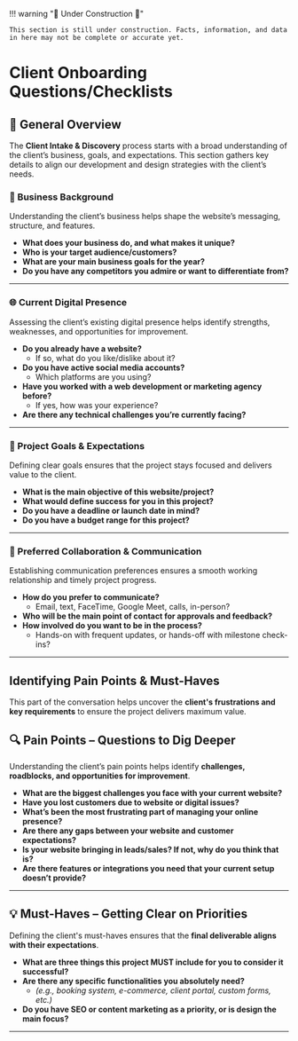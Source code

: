 !!! warning ":construction: Under Construction :construction:"

    This section is still under construction. Facts, information, and data in here may not be complete or accurate yet. 

# Client Onboarding Questions/Checklists

## 📝 General Overview  

The **Client Intake & Discovery** process starts with a broad understanding of the client’s business, goals, and expectations. This section gathers key details to align our development and design strategies with the client’s needs.  


### 🏢 Business Background  

Understanding the client’s business helps shape the website’s messaging, structure, and features.  

- **What does your business do, and what makes it unique?**  
- **Who is your target audience/customers?**  
- **What are your main business goals for the year?**  
- **Do you have any competitors you admire or want to differentiate from?**  

---

### 🌐 Current Digital Presence  

Assessing the client’s existing digital presence helps identify strengths, weaknesses, and opportunities for improvement.  

- **Do you already have a website?**  
    - If so, what do you like/dislike about it?  
- **Do you have active social media accounts?**  
    - Which platforms are you using?  
- **Have you worked with a web development or marketing agency before?**  
    - If yes, how was your experience?  
- **Are there any technical challenges you’re currently facing?**  

---

### 🎯 Project Goals & Expectations  

Defining clear goals ensures that the project stays focused and delivers value to the client.  

- **What is the main objective of this website/project?**  
- **What would define success for you in this project?**  
- **Do you have a deadline or launch date in mind?**  
- **Do you have a budget range for this project?**  

---

### 💬 Preferred Collaboration & Communication  

Establishing communication preferences ensures a smooth working relationship and timely project progress.  

- **How do you prefer to communicate?**  
    - Email, text, FaceTime, Google Meet, calls, in-person?  
- **Who will be the main point of contact for approvals and feedback?**  
- **How involved do you want to be in the process?**  
    - Hands-on with frequent updates, or hands-off with milestone check-ins?  

---


##  Identifying Pain Points & Must-Haves  

This part of the conversation helps uncover the **client's frustrations and key requirements** to ensure the project delivers maximum value.  


## 🔍 Pain Points – Questions to Dig Deeper  

Understanding the client’s pain points helps identify **challenges, roadblocks, and opportunities for improvement**.  

- **What are the biggest challenges you face with your current website?**  
- **Have you lost customers due to website or digital issues?**  
- **What’s been the most frustrating part of managing your online presence?**  
- **Are there any gaps between your website and customer expectations?**  
- **Is your website bringing in leads/sales? If not, why do you think that is?**  
- **Are there features or integrations you need that your current setup doesn’t provide?**  

---

## 💡 Must-Haves – Getting Clear on Priorities  

Defining the client's must-haves ensures that the **final deliverable aligns with their expectations**.  

- **What are three things this project MUST include for you to consider it successful?**  
- **Are there any specific functionalities you absolutely need?**  
    - *(e.g., booking system, e-commerce, client portal, custom forms, etc.)*  
- **Do you have SEO or content marketing as a priority, or is design the main focus?**  

---

